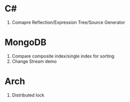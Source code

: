 # C#
1. Comapre Reflection/Expression Tree/Source Generator


# MongoDB
1. Compare composite index/single index for sorting
2. Change Stream demo


# Arch
1. Distributed lock
